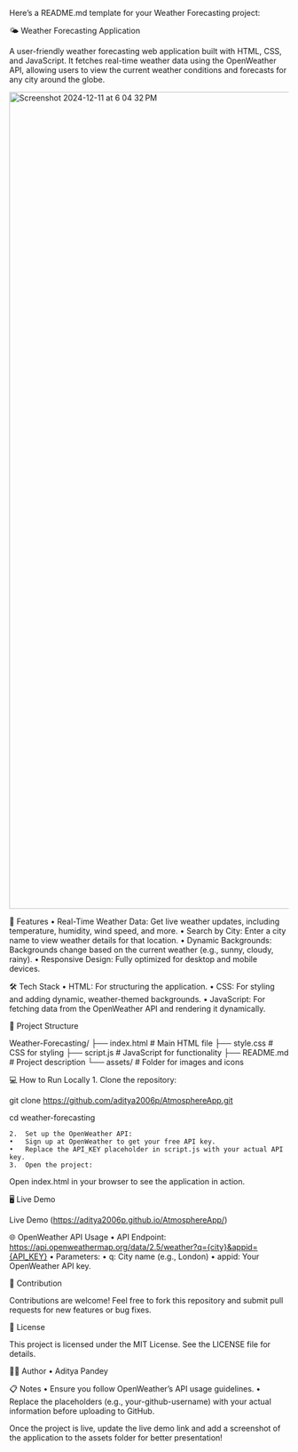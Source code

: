 Here’s a README.md template for your Weather Forecasting project:

🌤️ Weather Forecasting Application

A user-friendly weather forecasting web application built with HTML, CSS, and JavaScript. It fetches real-time weather data using the OpenWeather API, allowing users to view the current weather conditions and forecasts for any city around the globe.

<img width="1470" alt="Screenshot 2024-12-11 at 6 04 32 PM" src="https://github.com/user-attachments/assets/c0709455-7e0f-45f5-a5cb-e4b65ad6c9ad">



🚀 Features
	•	Real-Time Weather Data: Get live weather updates, including temperature, humidity, wind speed, and more.
	•	Search by City: Enter a city name to view weather details for that location.
	•	Dynamic Backgrounds: Backgrounds change based on the current weather (e.g., sunny, cloudy, rainy).
	•	Responsive Design: Fully optimized for desktop and mobile devices.

🛠️ Tech Stack
	•	HTML: For structuring the application.
	•	CSS: For styling and adding dynamic, weather-themed backgrounds.
	•	JavaScript: For fetching data from the OpenWeather API and rendering it dynamically.

📂 Project Structure

Weather-Forecasting/
├── index.html        # Main HTML file
├── style.css         # CSS for styling
├── script.js         # JavaScript for functionality
├── README.md         # Project description
└── assets/           # Folder for images and icons

💻 How to Run Locally
	1.	Clone the repository:

git clone https://github.com/aditya2006p/AtmosphereApp.git

cd weather-forecasting


	2.	Set up the OpenWeather API:
	•	Sign up at OpenWeather to get your free API key.
	•	Replace the API_KEY placeholder in script.js with your actual API key.
	3.	Open the project:
Open index.html in your browser to see the application in action.

🖥️ Live Demo

Live Demo
(https://aditya2006p.github.io/AtmosphereApp/)

🌐 OpenWeather API Usage
	•	API Endpoint:
https://api.openweathermap.org/data/2.5/weather?q={city}&appid={API_KEY}
	•	Parameters:
	•	q: City name (e.g., London)
	•	appid: Your OpenWeather API key.

🤝 Contribution

Contributions are welcome! Feel free to fork this repository and submit pull requests for new features or bug fixes.

📜 License

This project is licensed under the MIT License. See the LICENSE file for details.

🧑‍💻 Author
	•	Aditya Pandey

📋 Notes
	•	Ensure you follow OpenWeather’s API usage guidelines.
	•	Replace the placeholders (e.g., your-github-username) with your actual information before uploading to GitHub.

Once the project is live, update the live demo link and add a screenshot of the application to the assets folder for better presentation!
